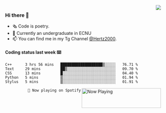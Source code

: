 <img  align="right" src="https://github-readme-stats.vercel.app/api?username=BillChen2K&show_icons=true&count_private=true&hide_title=true">

### Hi there 👋

- 🗞 Code is poetry.
- 🌱 Currently an undergraduate in ECNU
- 📫 You can find me in my Tg Channel [@Hertz2000](https://t.me/Hertz2000).

#### Coding status last week ⌨️

<!--START_SECTION:waka-->
```text
C++      3 hrs 56 mins   ███████████████████▒░░░░░   76.71 % 
Text     29 mins         ██▒░░░░░░░░░░░░░░░░░░░░░░   09.70 % 
CSS      13 mins         █░░░░░░░░░░░░░░░░░░░░░░░░   04.40 % 
Python   5 mins          ▒░░░░░░░░░░░░░░░░░░░░░░░░   01.94 % 
Stylus   5 mins          ▒░░░░░░░░░░░░░░░░░░░░░░░░   01.91 % 
```
<!--END_SECTION:waka-->


<div>
<a href="https://spotify-now-playing.billchen2k.vercel.app/now-playing?open">
   <img align="right" src="https://spotify-now-playing.billchen2k.vercel.app/now-playing" width="256" height="64" alt="Now Playing">
</a>
</div>

<div>
<p align="right"><code>🎵 Now playing on Spotify</code></p>
</div>

<!--
**BillChen2K/BillChen2K** is a ✨ _special_ ✨ repository because its `README.md` (this file) appears on your GitHub profile.

Here are some ideas to get you started:

- 🔭 I’m currently working on ...
- 🌱 I’m currently learning ...
- 👯 I’m looking to collaborate on ...
- 🤔 I’m looking for help with ...
- 💬 Ask me about ...
- 📫 How to reach me: ...
- 😄 Pronouns: ...
- ⚡ Fun fact: ...
-->
